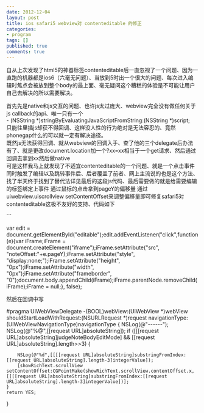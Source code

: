 ```yaml
---
date: 2012-12-04
layout: post
title: ios safari5 webview对 contenteditable 的修正
categories:
- program
tags: []
published: true
comments: true
---
```

<p>自从上次发现了html5的神器标签contenteditable后一直忽视了一个问题、因为一直跑的机器都是ios6（六毫无问题）、当放到5时出一个很大的问题、每次进入编辑时焦点会被放到整个body的最上面、毫无疑问这个糟糕的体验是不可能让用户自己去解决的所以需要解决。</p>

<p>首先先是native和js交互的问题、也许js太过庞大、webview完全没有做任何关于js callback的api、唯一只有一个<br />
- (NSString *)stringByEvaluatingJavaScriptFromString:(NSString *)script;<br />
只能往里插js却获不得回调、这样没人性的行为绝对是无法容忍的、竟然phonegap什么的可以就一定有解决途径。<br />
既然js无法获得回调、就从webview的回调入手、查了他的三个delegate后办法有了、就是更改document.location加一个?xx=xx相当于一个get请求、然后通过回调去拿到xx然后做native<br />
可是这样我马上就发现了不适宜contenteditable的一个问题、就是一个点击事件同时触发了编辑以及跳转事件后、后者覆盖了前者、网上主流说的也是这个方法、找了半天终于找到了替代法<a href="http://blog.devtang.com/blog/2012/03/24/talk-about-uiwebview-and-phonegap/"></a>详见最后的这段js代码、最后需要做的就是给需要编辑的标签绑定上事件 通过鼠标的点击拿到pageY的偏移量 通过uiwebview.uiscrollview setContentOffset来调整偏移量即可修复safari5对contenteditable这极不友好的支持、代码如下</p>

<p>
```

var edit = document.getElementById(\"editable\");edit.addEventListener(\"click\",function(e){var iFrame;iFrame = document.createElement(\"iframe\");iFrame.setAttribute(\"src\", \"noteOffset:\"+e.pageY);iFrame.setAttribute(\"style\", \"display:none;\");iFrame.setAttribute(\"height\", \"0px\");iFrame.setAttribute(\"width\", \"0px\");iFrame.setAttribute(\"frameborder\", \"0\");document.body.appendChild(iFrame);iFrame.parentNode.removeChild(iFrame);iFrame = null;}, false);

然后在回调中写

#pragma UIWebViewDelegate
-(BOOL)webView:(UIWebView *)webView shouldStartLoadWithRequest:(NSURLRequest *)request navigationType:(UIWebViewNavigationType)navigationType
{
    NSLog(@"------");
    NSLog(@"%@",[[request URL]absoluteString]);
    if ([[[request URL]absoluteString]judgeNoteBodyEditMode] && [[request URL]absoluteString].length>>3) {
        
        NSLog(@"%d",[[[[request URL]absoluteString]substringFromIndex:[[request URL]absoluteString].length-3]integerValue]);
        [showRichText.scrollView setContentOffset:CGPointMake(showRichText.scrollView.contentOffset.x,[[[[request URL]absoluteString]substringFromIndex:[[request URL]absoluteString].length-3]integerValue])];
    }
    return YES;
}
</pre></p>

```
